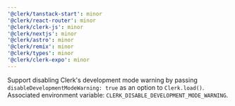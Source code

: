 ```yaml
---
'@clerk/tanstack-start': minor
'@clerk/react-router': minor
'@clerk/clerk-js': minor
'@clerk/nextjs': minor
'@clerk/astro': minor
'@clerk/remix': minor
'@clerk/types': minor
'@clerk/clerk-expo': minor
---
```


Support disabling Clerk's development mode warning by passing `disableDevelopmentModeWarning: true` as an option to `Clerk.load()`. Associated environment variable: `CLERK_DISABLE_DEVELOPMENT_MODE_WARNING`.
